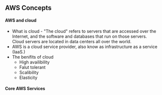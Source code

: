 ## AWS Concepts

#### AWS and cloud
* What is cloud - "The cloud" refers to servers that are accessed over the Internet, and the software and databases that run on those servers. Cloud servers are located in data centers all over the world.
* AWS is a cloud service provider, also know as infrastructure as a service (IaaS.)
* The benifits of cloud
  - High availibility
  - Falut tolerant
  - Scalibility
  - Elasticity

#### Core AWS Services